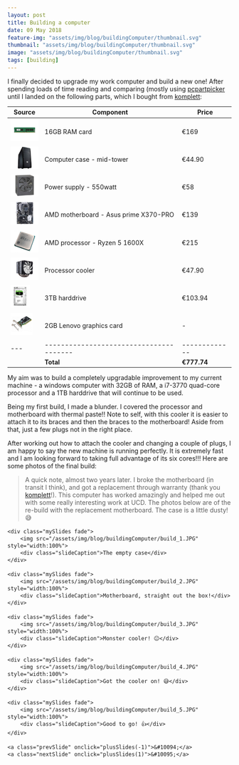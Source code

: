 ```yaml
---
layout: post
title: Building a computer
date: 09 May 2018
feature-img: "assets/img/blog/buildingComputer/thumbnail.svg"
thumbnail: "assets/img/blog/buildingComputer/thumbnail.svg"
image: "assets/img/blog/buildingComputer/thumbnail.svg" 
tags: [building]
---
```


I finally decided to upgrade my work computer and build a new one! After spending loads of time reading and comparing (mostly using [pcpartpicker](https://pcpartpicker.com/) until I landed on the following parts, which I bought from [komplett](www.komplett.ie):

| Source | Component                             | Price       |
|--------|---------------------------------------|-------------|
| <a href="https://www.komplett.ie/crucial-16gb-pc4-19200-dimm/20801915/product"><img src="/assets/img/blog/buildingComputer/parts/RAM.jpeg" title="16GB RAM" style="float: left; margin-right: 1%; margin-bottom: 0.5em;" height=50 /></a> | 16GB RAM card                         | €169        |
| <a href="https://www.komplett.ie/cooler-master-force-500/20187454/product"><img src="/assets/img/blog/buildingComputer/parts/Tower.jpeg" title="Computer case" style="float: left; margin-right: 1%; margin-bottom: 0.5em;" height=50 /></a> | Computer case - mid-tower             | €44.90      |
| <a href="https://www.komplett.ie/fsp-fortron-raider-550-550-watt/80012046/product"><img src="/assets/img/blog/buildingComputer/parts/PowerSupply.jpeg" title="Power supply - 550watt" style="float: left; margin-right: 1%; margin-bottom: 0.5em;" height=50 /></a> | Power supply - 550watt                | €58         |
| <a href="https://www.komplett.ie/asus-prime-x370-pro/80047048/product"><img src="/assets/img/blog/buildingComputer/parts/Motherboard.jpeg" title="AMD motherboard - ASUS PRIME X370-PRO" style="float: left; margin-right: 1%; margin-bottom: 0.5em;" height=50 /></a> | AMD motherboard - Asus prime X370-PRO | €139        |
| <a href="https://www.komplett.ie/amd-ryzen-5-1600x/80047264/product"><img src="/assets/img/blog/buildingComputer/parts/Processor.jpeg" title="AMD Ryzen 5 1600X processor" style="float: left; margin-right: 1%; margin-bottom: 0.5em;" height=50 /></a> | AMD processor - Ryzen 5 1600X         | €215        |
| <a href="https://www.komplett.ie/gelid-solutions-phantom-120mm/80049239/product"><img src="/assets/img/blog/buildingComputer/parts/Cooler.jpeg" title="Processor cooler" style="float: left; margin-right: 1%; margin-bottom: 0.5em;" height=50 /></a> | Processor cooler                      | €47.90      |
| <a href="https://www.ebay.ie/itm/3TB-Seagata-Barracuda-3-5-inch-SATA-6G-Internal-Desktop-HDD-64MB-cache-7200-RPM/182509508780?ssPageName=STRK%3AMEBIDX%3AIT&_trksid=p2057872.m2749.l2649"><img src="/assets/img/blog/buildingComputer/parts/Harddrive.jpeg" title="3TB harddrive" style="float: left; margin-right: 1%; margin-bottom: 0.5em;" height=50 /></a> | 3TB harddrive                         | €103.94     |
| <a href="https://www.pc-canada.com/item/4X60M97031.html"><img src="/assets/img/blog/buildingComputer/parts/GraphicsCard.jpeg" title="3TB harddrive" style="float: left; margin-right: 1%; margin-bottom: 0.5em;" height=50 /></a> | 2GB Lenovo graphics card              | -           |
|---|---------------------------------------|-------------|
|   | **Total**                             | **€777.74** |

My aim was to build a completely upgradable improvement to my current machine - a windows computer with 32GB of RAM, a i7-3770 quad-core processor and a 1TB harddrive that will continue to be used.
            
Being my first build, I made a blunder. I covered the processor and motherboard with thermal paste!! Note to self, with this cooler it is easier to attach it to its braces and then the braces to the motherboard! Aside from that, just a few plugs not in the right place.
            
After working out how to attach the cooler and changing a couple of plugs, I am happy to say the new machine is running perfectly. It is extremely fast and I am looking forward to taking full advantage of its six cores!!! Here are some photos of the final build:

> A quick note, almost two years later. I broke the motherboard (in transit I think), and got a replacement through warranty (thank you [komplett](www.komplett.ie)!). This computer has worked amazingly and helped me out with some really interesting work at UCD. The photos below are of the re-build with the replacement motherboard. The case is a little dusty! 😅

<div class="slideshow-container">

    <div class="mySlides fade">
        <img src="/assets/img/blog/buildingComputer/build_1.JPG" style="width:100%">
        <div class="slideCaption">The empty case</div>
    </div>

    <div class="mySlides fade">
        <img src="/assets/img/blog/buildingComputer/build_2.JPG" style="width:100%">
        <div class="slideCaption">Motherboard, straight out the box!</div>
    </div>

    <div class="mySlides fade">
        <img src="/assets/img/blog/buildingComputer/build_3.JPG" style="width:100%">
        <div class="slideCaption">Monster cooler! 😐</div>
    </div>

    <div class="mySlides fade">
        <img src="/assets/img/blog/buildingComputer/build_4.JPG" style="width:100%">
        <div class="slideCaption">Got the cooler on! 😅</div>
    </div>

    <div class="mySlides fade">
        <img src="/assets/img/blog/buildingComputer/build_5.JPG" style="width:100%">
        <div class="slideCaption">Good to go! 👍</div>
    </div>

    <a class="prevSlide" onclick="plusSlides(-1)">&#10094;</a>
    <a class="nextSlide" onclick="plusSlides(1)">&#10095;</a>

</div>
